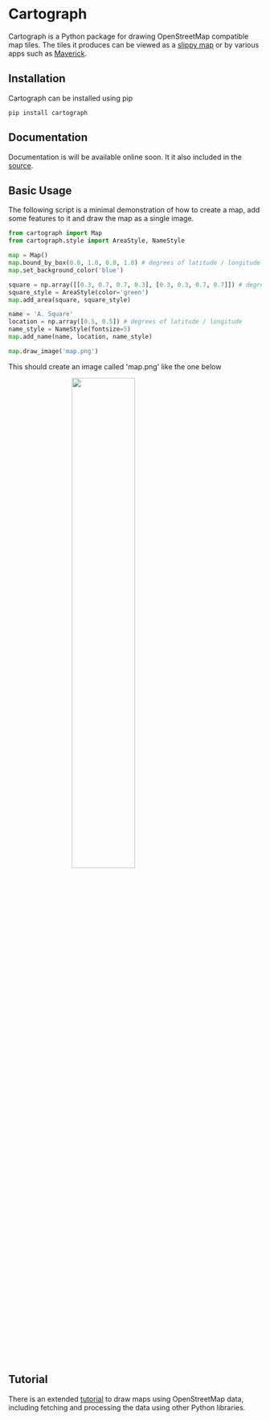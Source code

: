 # Cartograph

Cartograph is a Python package for drawing OpenStreetMap compatible map tiles. The tiles it produces can be viewed as a [slippy map](https://wiki.openstreetmap.org/wiki/Slippy_Map>) or by various apps such as [Maverick](https://play.google.com/store/apps/details?id=com.codesector.maverick.lite&hl=en).

## Installation

Cartograph can be installed using pip

```
pip install cartograph
```

## Documentation

Documentation is will be available online soon. It it also included in the [source](docs/_build/html).

## Basic Usage

The following script is a minimal demonstration of how to create a map, add some features to it and draw the map as a single image.

```python
from cartograph import Map
from cartograph.style import AreaStyle, NameStyle

map = Map()
map.bound_by_box(0.0, 1.0, 0.0, 1.0) # degrees of latitude / longitude
map.set_background_color('blue')

square = np.array([[0.3, 0.7, 0.7, 0.3], [0.3, 0.3, 0.7, 0.7]]) # degrees of latitude / longitude
square_style = AreaStyle(color='green')
map.add_area(square, square_style)

name = 'A. Square'
location = np.array([0.5, 0.5]) # degrees of latitude / longitude
name_style = NameStyle(fontsize=5)
map.add_name(name, location, name_style)

map.draw_image('map.png')
```

This should create an image called 'map.png' like the one below

<img src="docs/map.png" style="width:50%; display:block; margin-left: auto; margin-right: auto;"/>

## Tutorial

There is an extended [tutorial](https://alastairflynn.com/maps/) to draw maps using OpenStreetMap data, including fetching and processing the data using other Python libraries.
